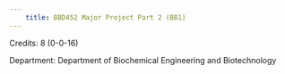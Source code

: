 ```yaml
---
    title: BBD452 Major Project Part 2 (BB1)
---
```

Credits: 8 (0-0-16)

Department: Department of Biochemical Engineering and Biotechnology

